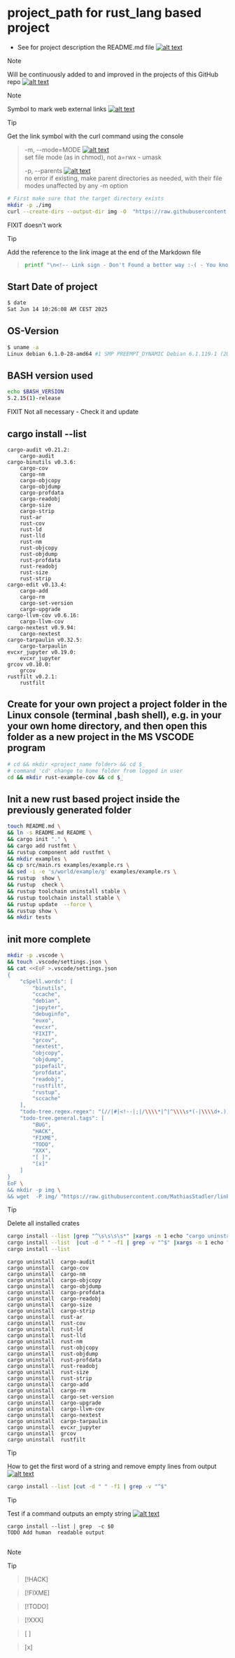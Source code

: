 # project_path for rust_lang based project

- See for project description the README.md file [![alt text][1]](./README.md)
<!-- -->
>[!NOTE]
>Will be continuously added to and improved in the projects of this GitHub repo [![alt text][1]](./README.md)
<!-- -->
>[!NOTE]
>Symbol to mark web external links [![alt text][1]](./README.md)
<!-- -->
>[!TIP]
>Get the link symbol with the curl command using the console
>
>>-m, --mode=MODE [![alt text][1]](https://www.man7.org/linux/man-pages/man1/mkdir.1.html) \
    set file mode (as in chmod), not a=rwx - umask
>><!-- -->
>>-p, --parents [![alt text][1]](https://www.man7.org/linux/man-pages/man1/mkdir.1.html) \
    no error if existing, make parent directories as needed,
    with their file modes unaffected by any -m option
><!-- -->
>```bash
># First make sure that the target directory exists
>mkdir -p ./img
>curl --create-dirs --output-dir img -O  "https://raw.githubusercontent.com/MathiasStadler/link_symbol_svg/360d1327d05280d53de5fa816c522f89a35891ca/img/link_symbol.svg"
>```
<!-- To comply with the format -->
FIXIT doesn't work
>[!TIP]
>Add the reference to the link image at the end of the Markdown file
<!-- -->
>```bash
> printf "\n<!-- Link sign - Don't Found a better way :-( - You know a better method? - send me a email -->\n[1]: ./img/link_symbol.svg\n"  >> ./project_path.md
>
>
>```
><!-- To comply with the format -->
## Start Date of project

```bash <!-- markdownlint-disable-line code-block-style -->
$ date
Sat Jun 14 10:26:08 AM CEST 2025
```

## OS-Version

```bash <!-- markdownlint-disable-line code-block-style -->
$ uname -a
Linux debian 6.1.0-28-amd64 #1 SMP PREEMPT_DYNAMIC Debian 6.1.119-1 (2024-11-22) x86_64 GNU/Linux
```

## BASH version used
<!-- To comply with the format -->
```bash
echo $BASH_VERSION
5.2.15(1)-release
```

FIXIT Not all necessary - Check it and update

## cargo install --list
<!-- To comply with the format -->
```text
cargo-audit v0.21.2:
    cargo-audit
cargo-binutils v0.3.6:
    cargo-cov
    cargo-nm
    cargo-objcopy
    cargo-objdump
    cargo-profdata
    cargo-readobj
    cargo-size
    cargo-strip
    rust-ar
    rust-cov
    rust-ld
    rust-lld
    rust-nm
    rust-objcopy
    rust-objdump
    rust-profdata
    rust-readobj
    rust-size
    rust-strip
cargo-edit v0.13.4:
    cargo-add
    cargo-rm
    cargo-set-version
    cargo-upgrade
cargo-llvm-cov v0.6.16:
    cargo-llvm-cov
cargo-nextest v0.9.94:
    cargo-nextest
cargo-tarpaulin v0.32.5:
    cargo-tarpaulin
evcxr_jupyter v0.19.0:
    evcxr_jupyter
grcov v0.10.0:
    grcov
rustfilt v0.2.1:
    rustfilt
```
<!-- To comply with the format -->
## Create for your own project a project folder in the Linux console (terminal ,bash shell), e.g. in your your own home directory, and then open this folder as a new project in the MS VSCODE program
<!-- To comply with the format -->
```bash <!-- markdownlint-disable-line code-block-style -->
# cd && mkdir <project_name folder> && cd $_
# command 'cd' change to home folder from logged in user
cd && mkdir rust-example-cov && cd $_
```
<!-- To comply with the format -->
## Init a new rust based project inside the previously generated folder
<!-- To comply with the format -->
```bash <!-- markdownlint-disable-line code-block-style -->
touch README.md \
&& ln -s README.md README \
&& cargo init "." \
&& cargo add rustfmt \
&& rustup component add rustfmt \
&& mkdir examples \
&& cp src/main.rs examples/example.rs \
&& sed -i -e 's/world/example/g' examples/example.rs \
&& rustup  show \
&& rustup  check \
&& rustup toolchain uninstall stable \
&& rustup toolchain install stable \
&& rustup update  --force \
&& rustup show \
&& mkdir tests
```

## init more complete
<!-- To comply with the format -->
```bash <!-- markdownlint-disable-line code-block-style -->
mkdir -p .vscode \
&& touch .vscode/settings.json \
&& cat <<EoF >.vscode/settings.json
{
    "cSpell.words": [
        "binutils",
        "ccache",
        "debian",
        "jupyter",
        "debuginfo",
        "euxo",
        "evcxr",
        "FIXIT",
        "grcov",
        "nextest",
        "objcopy",
        "objdump",
        "pipefail",
        "profdata",
        "readobj",
        "rustfilt",
        "rustup",
        "sccache"
    ],
    "todo-tree.regex.regex": "(//|#|<!--|;|/\\\\*|^|^\\\\s*(-|\\\\d+.))\\\\s*($TAGS)",
    "todo-tree.general.tags": [
        "BUG",
        "HACK",
        "FIXME",
        "TODO",
        "XXX",
        "[ ]",
        "[x]"
    ]
}
EoF \
&& mkdir -p img \
&& wget  -P img/ "https://raw.githubusercontent.com/MathiasStadler/link_symbol_svg/360d1327d05280d53de5fa816c522f89a35891ca/img/link_symbol.svg" \
```

>[!TIP]
>Delete all installed crates
<!-- To comply with the format -->
```bash <!-- markdownlint-disable-line code-block-style -->
cargo install --list |grep "^\s\s\s\s*" |xargs -n 1 echo "cargo uninstall " >/tmp/uninstall.txt
cargo install --list  |cut -d " " -f1 | grep -v "^$" |xargs -n 1 echo "cargo uninstall "
cargo install --list
```
<!-- To comply with the format -->

```text
cargo uninstall  cargo-audit
cargo uninstall  cargo-cov
cargo uninstall  cargo-nm
cargo uninstall  cargo-objcopy
cargo uninstall  cargo-objdump
cargo uninstall  cargo-profdata
cargo uninstall  cargo-readobj
cargo uninstall  cargo-size
cargo uninstall  cargo-strip
cargo uninstall  rust-ar
cargo uninstall  rust-cov
cargo uninstall  rust-ld
cargo uninstall  rust-lld
cargo uninstall  rust-nm
cargo uninstall  rust-objcopy
cargo uninstall  rust-objdump
cargo uninstall  rust-profdata
cargo uninstall  rust-readobj
cargo uninstall  rust-size
cargo uninstall  rust-strip
cargo uninstall  cargo-add
cargo uninstall  cargo-rm
cargo uninstall  cargo-set-version
cargo uninstall  cargo-upgrade
cargo uninstall  cargo-llvm-cov
cargo uninstall  cargo-nextest
cargo uninstall  cargo-tarpaulin
cargo uninstall  evcxr_jupyter
cargo uninstall  grcov
cargo uninstall  rustfilt
```
<!-- -->
>[!TIP]
>How to get the first word of a string and remove empty lines from output [![alt text][1]](https://unix.stackexchange.com/questions/65932/how-to-get-the-first-word-of-a-string)
><!-- -->
>```bash <!-- markdownlint-disable-line code-block-style -->
>cargo install --list |cut -d " " -f1 | grep -v "^$"
>```
<!-- To comply with the format -->
>[!TIP]
>Test if a command outputs an empty string [![alt text][1]](https://stackoverflow.com/questions/12137431/test-if-a-command-outputs-an-empty-string)
><!-- -->
>```bash<!-- markdownlint-disable-line code-block-style -->
>cargo install --list | grep  -c $0
>TODO Add human  readable output
>```
<!-- To comply with the format -->
<!-- Link sign - Don't Found a better way :-( - You know a better method? - send me a email -->
[1]: ./img/link_symbol.svg

##

>[!NOTE]
<!-- -->
>[!TIP]
<!-- -->
>[!HACK]
<!-- -->
>[!FIXME]
<!-- -->
>[!TODO]
<!-- -->
>[!XXX]
<!-- -->
>[ ]
<!-- -->
>[x]